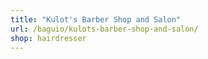 ```yaml
---
title: "Kulot's Barber Shop and Salon"
url: /baguio/kulots-barber-shop-and-salon/
shop: hairdresser
---
```

